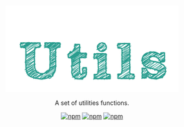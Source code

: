 <p align="center">
  <a href="https://github.com/mpiorowski/utils/#readme" target="_blank">
    <img src="./.github/logo.svg" alt="Utils">
  </a>
</p>

<p align="center">
  A set of utilities functions.
</p>

<div align="center">

[![npm](https://img.shields.io/github/license/mpiorowski/utils)](https://github.com/mpiorowski/utils/blob/main/LICENSE)
[![npm](https://img.shields.io/npm/v/@mpiorowski/utils)](https://www.npmjs.com/package/@mpiorowski/utils)
[![npm](https://img.shields.io/bundlephobia/min/@mpiorowski/utils)](https://www.npmjs.com/package/@mpiorowski/utils)

</div>
